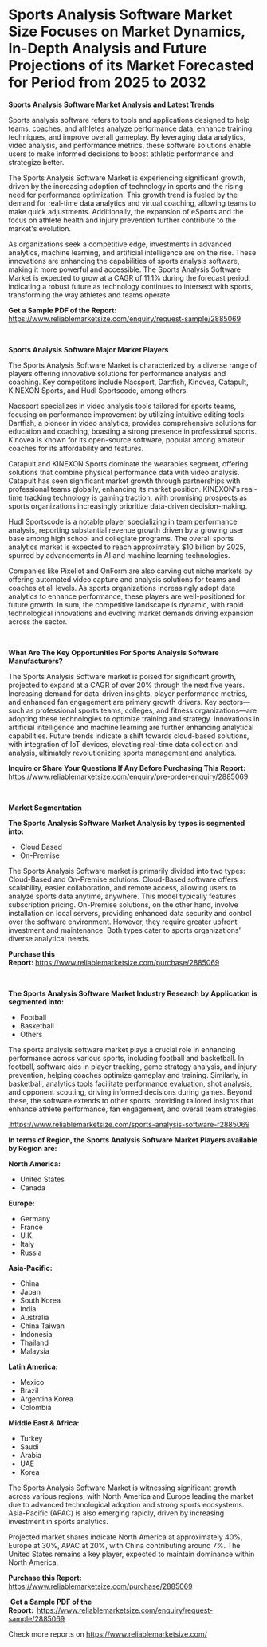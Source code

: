 <p><h1>Sports Analysis Software Market Size Focuses on Market Dynamics, In-Depth Analysis and Future Projections of its Market Forecasted for Period from 2025 to 2032</h1></p><p><strong>Sports Analysis Software Market Analysis and Latest Trends</strong></p>
<p><p>Sports analysis software refers to tools and applications designed to help teams, coaches, and athletes analyze performance data, enhance training techniques, and improve overall gameplay. By leveraging data analytics, video analysis, and performance metrics, these software solutions enable users to make informed decisions to boost athletic performance and strategize better.</p><p>The Sports Analysis Software Market is experiencing significant growth, driven by the increasing adoption of technology in sports and the rising need for performance optimization. This growth trend is fueled by the demand for real-time data analytics and virtual coaching, allowing teams to make quick adjustments. Additionally, the expansion of eSports and the focus on athlete health and injury prevention further contribute to the market's evolution.</p><p>As organizations seek a competitive edge, investments in advanced analytics, machine learning, and artificial intelligence are on the rise. These innovations are enhancing the capabilities of sports analysis software, making it more powerful and accessible. The Sports Analysis Software Market is expected to grow at a CAGR of 11.1% during the forecast period, indicating a robust future as technology continues to intersect with sports, transforming the way athletes and teams operate.</p></p>
<p><strong>Get a Sample PDF of the Report:&nbsp;</strong> <a href="https://www.reliablemarketsize.com/enquiry/request-sample/2885069?utm_campaign=2773&utm_medium=2&utm_source=Github&utm_content=ia&utm_term=13032025&utm_id=sports-analysis-software">https://www.reliablemarketsize.com/enquiry/request-sample/2885069</a></p>
<p>&nbsp;</p>
<p><strong>Sports Analysis Software Major Market Players</strong></p>
<p><p>The Sports Analysis Software Market is characterized by a diverse range of players offering innovative solutions for performance analysis and coaching. Key competitors include Nacsport, Dartfish, Kinovea, Catapult, KINEXON Sports, and Hudl Sportscode, among others.</p><p>Nacsport specializes in video analysis tools tailored for sports teams, focusing on performance improvement by utilizing intuitive editing tools. Dartfish, a pioneer in video analytics, provides comprehensive solutions for education and coaching, boasting a strong presence in professional sports. Kinovea is known for its open-source software, popular among amateur coaches for its affordability and features.</p><p>Catapult and KINEXON Sports dominate the wearables segment, offering solutions that combine physical performance data with video analysis. Catapult has seen significant market growth through partnerships with professional teams globally, enhancing its market position. KINEXON's real-time tracking technology is gaining traction, with promising prospects as sports organizations increasingly prioritize data-driven decision-making.</p><p>Hudl Sportscode is a notable player specializing in team performance analysis, reporting substantial revenue growth driven by a growing user base among high school and collegiate programs. The overall sports analytics market is expected to reach approximately $10 billion by 2025, spurred by advancements in AI and machine learning technologies.</p><p>Companies like Pixellot and OnForm are also carving out niche markets by offering automated video capture and analysis solutions for teams and coaches at all levels. As sports organizations increasingly adopt data analytics to enhance performance, these players are well-positioned for future growth. In sum, the competitive landscape is dynamic, with rapid technological innovations and evolving market demands driving expansion across the sector.</p></p>
<p>&nbsp;</p>
<p><strong>What Are The Key Opportunities For Sports Analysis Software Manufacturers?</strong></p>
<p><p>The Sports Analysis Software market is poised for significant growth, projected to expand at a CAGR of over 20% through the next five years. Increasing demand for data-driven insights, player performance metrics, and enhanced fan engagement are primary growth drivers. Key sectors—such as professional sports teams, colleges, and fitness organizations—are adopting these technologies to optimize training and strategy. Innovations in artificial intelligence and machine learning are further enhancing analytical capabilities. Future trends indicate a shift towards cloud-based solutions, with integration of IoT devices, elevating real-time data collection and analysis, ultimately revolutionizing sports management and analytics.</p></p>
<p><strong>Inquire or Share Your Questions If Any Before Purchasing This Report:</strong> <a href="https://www.reliablemarketsize.com/enquiry/pre-order-enquiry/2885069?utm_campaign=2773&utm_medium=2&utm_source=Github&utm_content=ia&utm_term=13032025&utm_id=sports-analysis-software">https://www.reliablemarketsize.com/enquiry/pre-order-enquiry/2885069</a></p>
<p>&nbsp;</p>
<p><strong>Market Segmentation</strong></p>
<p><strong>The Sports Analysis Software Market Analysis by types is segmented into:</strong></p>
<p><ul><li>Cloud Based</li><li>On-Premise</li></ul></p>
<p><p>The Sports Analysis Software market is primarily divided into two types: Cloud-Based and On-Premise solutions. Cloud-Based software offers scalability, easier collaboration, and remote access, allowing users to analyze sports data anytime, anywhere. This model typically features subscription pricing. On-Premise solutions, on the other hand, involve installation on local servers, providing enhanced data security and control over the software environment. However, they require greater upfront investment and maintenance. Both types cater to sports organizations' diverse analytical needs.</p></p>
<p><strong>Purchase this Report:&nbsp;</strong><a href="https://www.reliablemarketsize.com/purchase/2885069?utm_campaign=2773&utm_medium=2&utm_source=Github&utm_content=ia&utm_term=13032025&utm_id=sports-analysis-software">https://www.reliablemarketsize.com/purchase/2885069</a></p>
<p>&nbsp;</p>
<p><strong>The Sports Analysis Software Market Industry Research by Application is segmented into:</strong></p>
<p><ul><li>Football</li><li>Basketball</li><li>Others</li></ul></p>
<p><p>The sports analysis software market plays a crucial role in enhancing performance across various sports, including football and basketball. In football, software aids in player tracking, game strategy analysis, and injury prevention, helping coaches optimize gameplay and training. Similarly, in basketball, analytics tools facilitate performance evaluation, shot analysis, and opponent scouting, driving informed decisions during games. Beyond these, the software extends to other sports, providing tailored insights that enhance athlete performance, fan engagement, and overall team strategies.</p></p>
<p><a href="https://www.reliablemarketsize.com/sports-analysis-software-r2885069?utm_campaign=2773&utm_medium=2&utm_source=Github&utm_content=ia&utm_term=13032025&utm_id=sports-analysis-software">&nbsp;https://www.reliablemarketsize.com/sports-analysis-software-r2885069</a></p>
<p><strong>In terms of Region, the Sports Analysis Software Market Players available by Region are:</strong></p>
<p>
    <p> <strong> North America: </strong>
        <ul>
            <li>United States</li>
            <li>Canada</li>
        </ul>
        </p> 
    <p> <strong> Europe: </strong>
        <ul>
            <li>Germany</li>
            <li>France</li>
            <li>U.K.</li>
            <li>Italy</li>
            <li>Russia</li>
        </ul>
        </p> 
    <p> <strong> Asia-Pacific: </strong>
        <ul>
            <li>China</li>
            <li>Japan</li>
            <li>South Korea</li>
            <li>India</li>
            <li>Australia</li>
            <li>China Taiwan</li>
            <li>Indonesia</li>
            <li>Thailand</li>
            <li>Malaysia</li>
        </ul>
        </p> 
    <p> <strong> Latin America: </strong>
        <ul>
            <li>Mexico</li>
            <li>Brazil</li>
            <li>Argentina Korea</li>
            <li>Colombia</li>
        </ul>
        </p> 
    <p> <strong> Middle East & Africa: </strong>
        <ul>
            <li>Turkey</li>
            <li>Saudi</li>
            <li>Arabia</li>
            <li>UAE</li>
            <li>Korea</li>
        </ul>
    </p>
    </p>
<p><p>The Sports Analysis Software Market is witnessing significant growth across various regions, with North America and Europe leading the market due to advanced technological adoption and strong sports ecosystems. Asia-Pacific (APAC) is also emerging rapidly, driven by increasing investment in sports analytics. </p><p>Projected market shares indicate North America at approximately 40%, Europe at 30%, APAC at 20%, with China contributing around 7%. The United States remains a key player, expected to maintain dominance within North America.</p></p>
<p><strong>Purchase this Report: </strong><a href="https://www.reliablemarketsize.com/purchase/2885069?utm_campaign=2773&utm_medium=2&utm_source=Github&utm_content=ia&utm_term=13032025&utm_id=sports-analysis-software">https://www.reliablemarketsize.com/purchase/2885069</a></p>
<p>&nbsp;<strong>Get a Sample PDF of the Report:&nbsp;&nbsp;</strong><a href="https://www.reliablemarketsize.com/enquiry/request-sample/2885069?utm_campaign=2773&utm_medium=2&utm_source=Github&utm_content=ia&utm_term=13032025&utm_id=sports-analysis-software">https://www.reliablemarketsize.com/enquiry/request-sample/2885069</a></p>
<p><strong></strong></p>
<p>Check more reports on <a href="https://www.reliablemarketsize.com/?utm_campaign=2773&utm_medium=2&utm_source=Github&utm_content=ia&utm_term=13032025&utm_id=sports-analysis-software">https://www.reliablemarketsize.com/</a></p>